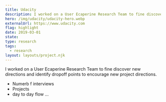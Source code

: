 ```yaml
---
title: Udacity
description: I worked on a User Ecaperine Research Team to fine discover new directions and identify dropoff points to encourage new project directions.
hero: /img/udacity/udacity-hero.webp
externalUrl: https://www.udacity.com
flag: highlight
date: 2019-03-01
state:
type: research
tags:
  - research
layout: layouts/project.njk
---
```


I worked on a User Ecaperine Research Team to fine discover new directions and identify dropoff points to encourage new project directions.

- Numerb f interviews
- Projects
- day to day flow ...
